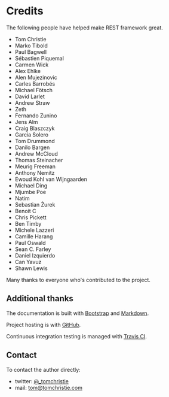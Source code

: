 # Credits

The following people have helped make REST framework great.

* Tom Christie <tomchristie> 
* Marko Tibold <markotibold>
* Paul Bagwell <pbgwl>
* Sébastien Piquemal <sebpiq>
* Carmen Wick <cwick>
* Alex Ehlke <aehlke>
* Alen Mujezinovic <flashingpumpkin>
* Carles Barrobés <txels>
* Michael Fötsch <mfoetsch>
* David Larlet <david>
* Andrew Straw <astraw>
* Zeth <zeth>
* Fernando Zunino <fzunino>
* Jens Alm <ulmus>
* Craig Blaszczyk <jakul>
* Garcia Solero <garciasolero>
* Tom Drummond <devioustree>
* Danilo Bargen <gwrtheyrn>
* Andrew McCloud <amccloud>
* Thomas Steinacher <thomasst>
* Meurig Freeman <meurig>
* Anthony Nemitz <anemitz>
* Ewoud Kohl van Wijngaarden <ekohl>
* Michael Ding <yandy>
* Mjumbe Poe <mjumbewu>
* Natim <natim>
* Sebastian Żurek <sebzur>
* Benoit C <dzen>
* Chris Pickett <bunchesofdonald>
* Ben Timby <btimby>
* Michele Lazzeri <michelelazzeri-nextage>
* Camille Harang <mammique>
* Paul Oswald <poswald>
* Sean C. Farley <scfarley>
* Daniel Izquierdo <izquierdo>
* Can Yavuz <tschan>
* Shawn Lewis <shawnlewis>

Many thanks to everyone who's contributed to the project.

## Additional thanks

The documentation is built with [Bootstrap] and [Markdown].

Project hosting is with [GitHub].

Continuous integration testing is managed with [Travis CI][travis-ci].

## Contact

To contact the author directly:

* twitter: [@_tomchristie][twitter]
* mail: [tom@tomchristie.com][email]
 
[email]: mailto:tom@tomchristie.com
[twitter]: http://twitter.com/_tomchristie
[bootstrap]: http://twitter.github.com/bootstrap/
[markdown]: http://daringfireball.net/projects/markdown/
[github]: github.com/tomchristie/django-rest-framework
[travis-ci]: https://secure.travis-ci.org/tomchristie/django-rest-framework
